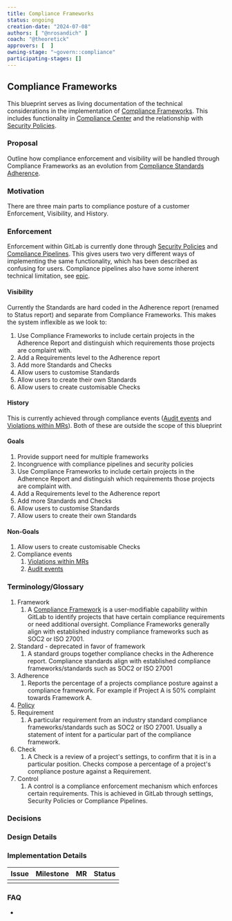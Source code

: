 ```yaml
---
title: Compliance Frameworks
status: ongoing
creation-date: "2024-07-08"
authors: [ "@nrosandich" ]
coach: "@theoretick"
approvers: [  ]
owning-stage: "~govern::compliance"
participating-stages: []
---
```


<!-- Blueprints often contain forward-looking statements -->
<!-- vale gitlab.FutureTense = NO -->

## Compliance Frameworks

This blueprint serves as living documentation of the technical considerations in the implementation of [Compliance Frameworks](https://docs.gitlab.com/ee/user/group/compliance_frameworks.html). This includes functionality in [Compliance Center](https://docs.gitlab.com/ee/user/compliance/compliance_center/) and the relationship with [Security Policies](https://docs.gitlab.com/ee/user/application_security/policies/).

### Proposal

Outline how compliance enforcement and visibility will be handled through Compliance Frameworks as an evolution from [Compliance Standards Adherence](https://docs.gitlab.com/ee/user/compliance/compliance_center/compliance_standards_adherence_dashboard.html).

### Motivation

There are three main parts to compliance posture of a customer Enforcement, Visibility, and History.

### Enforcement

Enforcement within GitLab is currently done through [Security Policies](https://docs.gitlab.com/ee/user/application_security/policies/) and [Compliance Pipelines](https://docs.gitlab.com/ee/user/group/compliance_pipelines.html). This gives users two very different ways of implementing the same functionality, which has been described as confusing for users. Compliance pipelines also have some inherent technical limitation, see [epic](https://gitlab.com/groups/gitlab-org/-/epics/6241).

#### Visibility

Currently the Standards are hard coded in the Adherence report (renamed to Status report) and separate from Compliance Frameworks. This makes the system inflexible as we look to:

1. Use Compliance Frameworks to include certain projects in the Adherence Report and distinguish which requirements those projects are complaint with.
1. Add a Requirements level to the Adherence report
1. Add more Standards and Checks
1. Allow users to customise Standards
1. Allow users to create their own Standards
1. Allow users to create customisable Checks

#### History

This is currently achieved through compliance events ([Audit events](https://docs.gitlab.com/ee/user/compliance/audit_events.html) and [Violations within MRs](https://docs.gitlab.com/ee/user/compliance/compliance_center/compliance_violations_report.html)). Both of these are outside the scope of this blueprint

#### Goals

1. Provide support need for multiple frameworks
1. Incongruence with compliance pipelines and security policies
1. Use Compliance Frameworks to include certain projects in the Adherence Report and distinguish which requirements those projects are complaint with.
1. Add a Requirements level to the Adherence report
1. Add more Standards and Checks
1. Allow users to customise Standards
1. Allow users to create their own Standards

#### Non-Goals

1. Allow users to create customisable Checks
1. Compliance events
   1. [Violations within MRs](https://docs.gitlab.com/ee/user/compliance/compliance_center/compliance_violations_report.html)
   1. [Audit events](https://docs.gitlab.com/ee/user/compliance/audit_events.html)

### Terminology/Glossary

1. Framework
   1. A [Compliance Framework](https://docs.gitlab.com/ee/user/group/compliance_frameworks.html) is a user-modifiable capability within GitLab to identify projects that have certain compliance requirements or need additional oversight. Compliance Frameworks generally align with established industry compliance frameworks such as SOC2 or ISO 27001.
1. Standard - deprecated in favor of framework
   1. A standard groups together compliance checks in the Adherence report. Compliance standards align with established compliance frameworks/standards such as SOC2 or ISO 27001
1. Adherence
   1. Reports the percentage of a projects compliance posture against a compliance framework. For example if Project A is 50% complaint towards Framework A.
1. [Policy](https://docs.gitlab.com/ee/user/application_security/policies/)
1. Requirement
   1. A particular requirement from an industry standard compliance frameworks/standards such as SOC2 or ISO 27001. Usually a statement of intent for a particular part of the compliance framework.
1. Check
   1. A Check is a review of a project's settings, to confirm that it is in a particular position. Checks compose a percentage of a project's compliance posture against a Requirement.
1. Control
   1. A control is a compliance enforcement mechanism which enforces certain requirements. This is achieved in GitLab through settings, Security Policies or Compliance Pipelines.

### Decisions

### Design Details

### Implementation Details

| Issue | Milestone | MR | Status |
| ----- | --------- | -- | ------ |
|  |  |  |  |

### FAQ

- 
